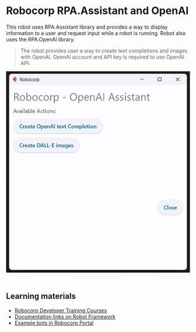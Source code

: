# Robocorp RPA.Assistant and OpenAI

This robot uses RPA.Assistant library and provides a way to display information to a user and request input while a robot is running. Robot also uses the RPA.OpenAI library.

> The robot provides user a way to create text completions and images with OpenAI. OpenAI account and API key is required to use OpenAI API. 

<img src="images/assistant.png" style="margin-bottom:20px">

## Learning materials

- [Robocorp Developer Training Courses](https://robocorp.com/docs/courses)
- [Documentation links on Robot Framework](https://robocorp.com/docs/languages-and-frameworks/robot-framework)
- [Example bots in Robocorp Portal](https://robocorp.com/portal)
